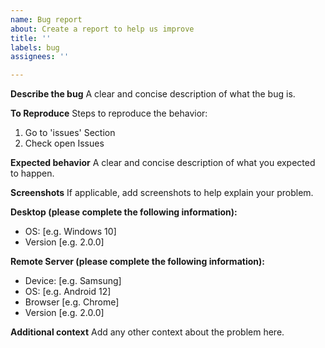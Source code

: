```yaml
---
name: Bug report
about: Create a report to help us improve
title: ''
labels: bug
assignees: ''

---
```


**Describe the bug**
A clear and concise description of what the bug is.

**To Reproduce**
Steps to reproduce the behavior:
1. Go to 'issues' Section
2. Check open Issues

**Expected behavior**
A clear and concise description of what you expected to happen.

**Screenshots**
If applicable, add screenshots to help explain your problem.

**Desktop (please complete the following information):**
 - OS: [e.g. Windows 10]
 - Version [e.g. 2.0.0]

**Remote Server (please complete the following information):**
 - Device: [e.g. Samsung]
 - OS: [e.g. Android 12]
 - Browser [e.g. Chrome]
 - Version [e.g. 2.0.0]

**Additional context**
Add any other context about the problem here.
